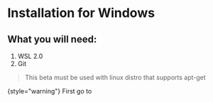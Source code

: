 # Installation for Windows

## What you will need:
1. WSL 2.0
2. Git
> This beta must be used with linux distro that supports apt-get
>
{style="warning"}
First go to